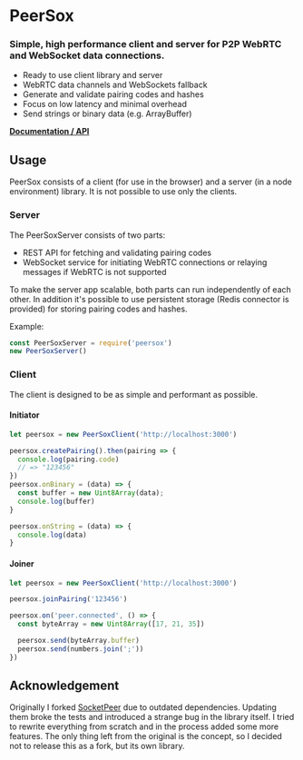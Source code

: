 # PeerSox
### Simple, high performance client and server for P2P WebRTC and WebSocket data connections.

* Ready to use client library and server
* WebRTC data channels and WebSockets fallback
* Generate and validate pairing codes and hashes
* Focus on low latency and minimal overhead
* Send strings or binary data (e.g. ArrayBuffer)

**[Documentation / API](https://peersox.netlify.com)**


## Usage
PeerSox consists of a client (for use in the browser) and a server (in a node
environment) library. It is not possible to use only the clients.

### Server
The PeerSoxServer consists of two parts:
* REST API for fetching and validating pairing codes
* WebSocket service for initiating WebRTC connections or relaying messages if
  WebRTC is not supported

To make the server app scalable, both parts can run independently of each other.
In addition it's possible to use persistent storage (Redis connector is
provided) for storing pairing codes and hashes.

Example:
```javascript
const PeerSoxServer = require('peersox')
new PeerSoxServer()
```

### Client
The client is designed to be as simple and performant as possible.

#### Initiator
```javascript
let peersox = new PeerSoxClient('http://localhost:3000')

peersox.createPairing().then(pairing => {
  console.log(pairing.code)
  // => "123456"
})
peersox.onBinary = (data) => {
  const buffer = new Uint8Array(data);
  console.log(buffer)
}

peersox.onString = (data) => {
  console.log(data)
}
```

#### Joiner
```javascript
let peersox = new PeerSoxClient('http://localhost:3000')

peersox.joinPairing('123456')

peersox.on('peer.connected', () => {
  const byteArray = new Uint8Array([17, 21, 35])

  peersox.send(byteArray.buffer)
  peersox.send(numbers.join(';'))
})
```

## Acknowledgement
Originally I forked [SocketPeer](https://github.com/cvan/socketpeer) due to
outdated dependencies. Updating them broke the tests and introduced a strange
bug in the library itself. I tried to rewrite everything from scratch and in the
process added some more features. The only thing left from the original is the
concept, so I decided not to release this as a fork, but its own library.
